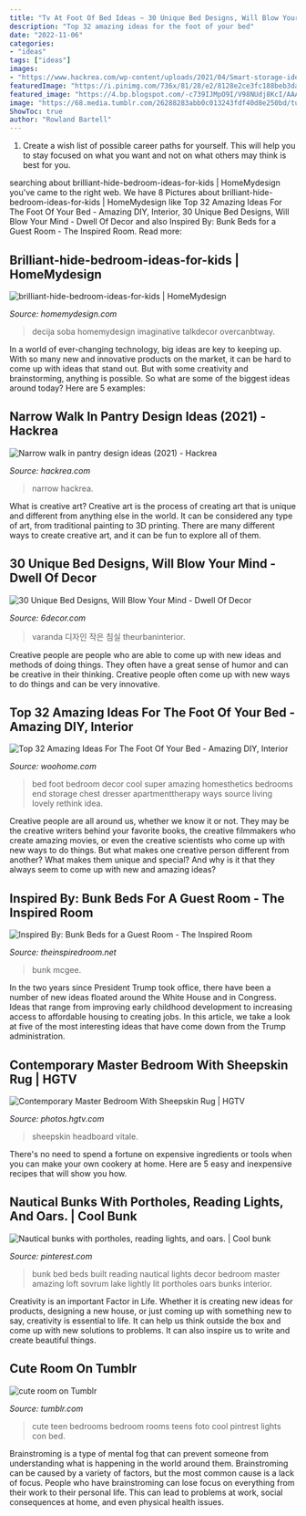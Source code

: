 ```yaml
---
title: "Tv At Foot Of Bed Ideas ~ 30 Unique Bed Designs, Will Blow Your Mind"
description: "Top 32 amazing ideas for the foot of your bed"
date: "2022-11-06"
categories:
- "ideas"
tags: ["ideas"]
images:
- "https://www.hackrea.com/wp-content/uploads/2021/04/Smart-storage-ideas-in-a-walk-in-narrow-pantry-768x1151.png"
featuredImage: "https://i.pinimg.com/736x/81/28/e2/8128e2ce3fc188beb3daae63018ce3de--amazing-bunk-beds-lake-decor.jpg"
featured_image: "https://4.bp.blogspot.com/-c739IJMpO9I/V98NUdj8KcI/AAAAAAAAs5Q/hoVg1iSm3DkQe7rU49L8xC-7Zl-WhoqVACLcB/s1600/modern-unique-bedroom-ipc137.jpeg"
image: "https://68.media.tumblr.com/26288283abb0c013243fdf40d8e250bd/tumblr_o4auy9m2KG1udh2a8o1_500.jpg"
ShowToc: true
author: "Rowland Bartell"
---
```



1. Create a wish list of possible career paths for yourself. This will help you to stay focused on what you want and not on what others may think is best for you. 

	

		
searching about brilliant-hide-bedroom-ideas-for-kids | HomeMydesign you've came to the right web. We have 8 Pictures about brilliant-hide-bedroom-ideas-for-kids | HomeMydesign like Top 32 Amazing Ideas For The Foot Of Your Bed - Amazing DIY, Interior, 30 Unique Bed Designs, Will Blow Your Mind - Dwell Of Decor and also Inspired By: Bunk Beds for a Guest Room - The Inspired Room. Read more:
		
    
## Brilliant-hide-bedroom-ideas-for-kids | HomeMydesign

<img loading=lazy src="https://homemydesign.com/wp-content/uploads/2019/11/brilliant-hide-bedroom-ideas-for-kids.jpg" onerror="this.onerror=null;this.src='https://tse4.mm.bing.net/th?id=OIP.Vv9PMq5BZqJYJVWRG6pj6gHaLH&amp;pid=15.1';" alt="brilliant-hide-bedroom-ideas-for-kids | HomeMydesign">

_Source: homemydesign.com_

>decija soba homemydesign imaginative talkdecor overcanbtway. 

	

In a world of ever-changing technology, big ideas are key to keeping up. With so many new and innovative products on the market, it can be hard to come up with ideas that stand out. But with some creativity and brainstorming, anything is possible. So what are some of the biggest ideas around today? Here are 5 examples: 

    
## Narrow Walk In Pantry Design Ideas (2021) - Hackrea

<img loading=lazy src="https://www.hackrea.com/wp-content/uploads/2021/04/Smart-storage-ideas-in-a-walk-in-narrow-pantry-768x1151.png" onerror="this.onerror=null;this.src='https://tse3.mm.bing.net/th?id=OIP.fZkMwXc0jQB6AjY4G8zVsgHaLG&amp;pid=15.1';" alt="Narrow walk in pantry design ideas (2021) - Hackrea">

_Source: hackrea.com_

>narrow hackrea. 

	

What is creative art?
Creative art is the process of creating art that is unique and different from anything else in the world. It can be considered any type of art, from traditional painting to 3D printing. There are many different ways to create creative art, and it can be fun to explore all of them.

    
## 30 Unique Bed Designs, Will Blow Your Mind - Dwell Of Decor

<img loading=lazy src="https://4.bp.blogspot.com/-c739IJMpO9I/V98NUdj8KcI/AAAAAAAAs5Q/hoVg1iSm3DkQe7rU49L8xC-7Zl-WhoqVACLcB/s1600/modern-unique-bedroom-ipc137.jpeg" onerror="this.onerror=null;this.src='https://tse3.mm.bing.net/th?id=OIP.LRvi3V6VHn_oJYl7tIkagwHaE8&amp;pid=15.1';" alt="30 Unique Bed Designs, Will Blow Your Mind - Dwell Of Decor">

_Source: 6decor.com_

>varanda 디자인 작은 침실 theurbaninterior. 

	

Creative people are people who are able to come up with new ideas and methods of doing things. They often have a great sense of humor and can be creative in their thinking. Creative people often come up with new ways to do things and can be very innovative.

    
## Top 32 Amazing Ideas For The Foot Of Your Bed - Amazing DIY, Interior

<img loading=lazy src="http://www.woohome.com/wp-content/uploads/2016/01/foot-of-the-bed-28.jpg" onerror="this.onerror=null;this.src='https://tse3.mm.bing.net/th?id=OIP.0f2vg9W3aRAYHaXthk3ZiQHaKB&amp;pid=15.1';" alt="Top 32 Amazing Ideas For The Foot Of Your Bed - Amazing DIY, Interior">

_Source: woohome.com_

>bed foot bedroom decor cool super amazing homesthetics bedrooms end storage chest dresser apartmenttherapy ways source living lovely rethink idea. 

	

Creative people are all around us, whether we know it or not. They may be the creative writers behind your favorite books, the creative filmmakers who create amazing movies, or even the creative scientists who come up with new ways to do things. But what makes one creative person different from another? What makes them unique and special? And why is it that they always seem to come up with new and amazing ideas?

    
## Inspired By: Bunk Beds For A Guest Room - The Inspired Room

<img loading=lazy src="https://theinspiredroom.net/wp-content/uploads/2017/05/Kids-bedroom-with-built-in-bunk-beds-studio-mcgee-1.jpg" onerror="this.onerror=null;this.src='https://tse3.mm.bing.net/th?id=OIP.WO3yhVYJnBMtsFMZmETmrgHaLK&amp;pid=15.1';" alt="Inspired By: Bunk Beds for a Guest Room - The Inspired Room">

_Source: theinspiredroom.net_

>bunk mcgee. 

	

In the two years since President Trump took office, there have been a number of new ideas floated around the White House and in Congress. Ideas that range from improving early childhood development to increasing access to affordable housing to creating jobs. In this article, we take a look at five of the most interesting ideas that have come down from the Trump administration.

    
## Contemporary Master Bedroom With Sheepskin Rug | HGTV

<img loading=lazy src="https://hgtvhome.sndimg.com/content/dam/images/hgtv/fullset/2019/6/26/1/DOTY2019_Natalie-Myers_Veneer-Santa-Monica-Color_12.jpg.rend.hgtvcom.966.1449.suffix/1561576172034.jpeg" onerror="this.onerror=null;this.src='https://tse3.mm.bing.net/th?id=OIP.6pS4tnbiI7emrzgag8vtCQHaLG&amp;pid=15.1';" alt="Contemporary Master Bedroom With Sheepskin Rug | HGTV">

_Source: photos.hgtv.com_

>sheepskin headboard vitale. 

	

There's no need to spend a fortune on expensive ingredients or tools when you can make your own cookery at home. Here are 5 easy and inexpensive recipes that will show you how.

    
## Nautical Bunks With Portholes, Reading Lights, And Oars. | Cool Bunk

<img loading=lazy src="https://i.pinimg.com/736x/81/28/e2/8128e2ce3fc188beb3daae63018ce3de--amazing-bunk-beds-lake-decor.jpg" onerror="this.onerror=null;this.src='https://tse2.mm.bing.net/th?id=OIP.m91mYeFQMRDqOLXU0RXyiwHaJ3&amp;pid=15.1';" alt="Nautical bunks with portholes, reading lights, and oars. | Cool bunk">

_Source: pinterest.com_

>bunk bed beds built reading nautical lights decor bedroom master amazing loft sovrum lake lightly lit portholes oars bunks interior. 

	

Creativity is an important Factor in Life. Whether it is creating new ideas for products, designing a new house, or just coming up with something new to say, creativity is essential to life. It can help us think outside the box and come up with new solutions to problems. It can also inspire us to write and create beautiful things.

    
## Cute Room On Tumblr

<img loading=lazy src="https://68.media.tumblr.com/26288283abb0c013243fdf40d8e250bd/tumblr_o4auy9m2KG1udh2a8o1_500.jpg" onerror="this.onerror=null;this.src='https://tse1.mm.bing.net/th?id=OIP.D7RzRQwS5I8nWPSso8VWMQHaJ4&amp;pid=15.1';" alt="cute room on Tumblr">

_Source: tumblr.com_

>cute teen bedrooms bedroom rooms teens foto cool pintrest lights con bed. 

	

Brainstroming is a type of mental fog that can prevent someone from understanding what is happening in the world around them. Brainstroming can be caused by a variety of factors, but the most common cause is a lack of focus. People who have brainstroming can lose focus on everything from their work to their personal life. This can lead to problems at work, social consequences at home, and even physical health issues.

